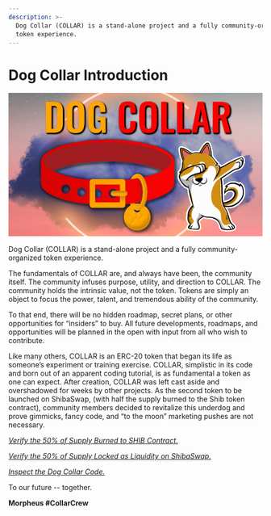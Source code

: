 ```yaml
---
description: >-
  Dog Collar (COLLAR) is a stand-alone project and a fully community-organized
  token experience.
---
```


# Dog Collar Introduction

![Join the \#CollarCrew](.gitbook/assets/image.png)

  
Dog Collar \(COLLAR\) is a stand-alone project and a fully community-organized token experience.‌

The fundamentals of COLLAR are, and always have been, the community itself. The community infuses purpose, utility, and direction to COLLAR. The community holds the intrinsic value, not the token. Tokens are simply an object to focus the power, talent, and tremendous ability of the community.‌

To that end, there will be no hidden roadmap, secret plans, or other opportunities for “insiders” to buy. All future developments, roadmaps, and opportunities will be planned in the open with input from all who wish to contribute.   
  
Like many others, COLLAR is an ERC-20 token that began its life as someone’s experiment or training exercise. COLLAR, simplistic in its code and born out of an apparent coding tutorial, is as fundamental a token as one can expect. After creation, COLLAR was left cast aside and overshadowed for weeks by other projects. As the second token to be launched on ShibaSwap, \(with half the supply burned to the Shib token contract\), community members decided to revitalize this underdog and prove gimmicks, fancy code, and “to the moon” marketing pushes are not necessary.

_​_[_Verify the 50% of Supply Burned to SHIB Contract._](https://etherscan.io/tx/0x45317c391be5ba2a1226c852b41a2b3d6f3f1a6702b0206d19af80c88dfe1070)_​_‌

_​_[_Verify the 50% of Supply Locked as Liquidity on ShibaSwap._](https://etherscan.io/tx/0xfaab6c07a95885813a24fc31f36cfe68981562896eab972a5ffb0331fa159898)_​_‌

_​_[_Inspect the Dog Collar Code._](https://etherscan.io/address/0x9783b81438c24848f85848f8df31845097341771#code)

To our future -- together.‌

**Morpheus \#CollarCrew**

